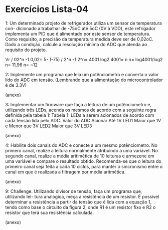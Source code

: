 # Exercícios Lista-04
1: Um determinado projeto de refrigerador utiliza um sensor de temperatura con-
dicionado a trabalhar de -75oC até 5oC (0V à VDD), este refrigador implementa um
PID que é alimentado por este sensor de temperatura. Como requisito, a precisão da
temperatura medida deve ser de 0,02oC. Dado a condição, calcule a resolução mínima
do ADC que atenda ao requisito do projeto.

Vr / 02^n -1
0,02= 5- (-75) / 2^n -1
2^n= 4001
log2 4001= n
n= log4001/log2
n= 11,96 
n= ~12

2: Implemente um programa que leia um potênciometro e converta o valor lido do
ADC em tensão. (Lembrando que a alimentação do microcontrolador é de 3.3V)

(anexo)

3: Implementar um firmware que faça a leitura de um potênciometro e, utilizando
três LEDs, acenda os mesmos de acordo com a seguinte regra definida pela tabela
1:
Tabela 1: LEDs a serem acionados de acordo com cada tensão lida pelo ADC.
Valor do ADC Acionar
Até 1V LED1
Maior que 1V e Menor que 3V LED2
Maior que 3V LED3

(anexo)

4: Habilite dois canais do ADC e conecte a um mesmo potênciometro. No primero
canal, realize a leitura normalmente atribuindo a uma variável. No segundo canal,
realize a média aritimética de 10 leituras e armezene em uma variável e compare o
resultado obtido. Recomenda-se que o leitura do primeiro canal seja feita a cada 10
ciclos, para manter o sincronismo entre o canal em que é realizada a filtragem por
média aritmética.

(anexo)

9: Challenge: Utilizando divisor de tensão, faça um programa que, utilizando lei-
tura analógica, meça a resistência de um resistor. É possível determinar a resistência
a partir da tensão que é lida com a equação 1, tendo como base o circuito da figura 2,
onde R1 é um resistor fixo e R2 o resistor que terá sua resistência calculada.

(anexo)

